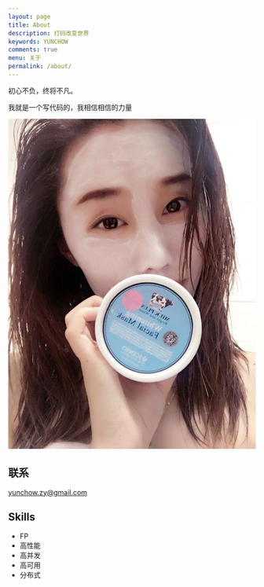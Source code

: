 ```yaml
---
layout: page
title: About
description: 打码改变世界
keywords: YUNCHOW
comments: true
menu: 关于
permalink: /about/
---
```


初心不负，终将不凡。

我就是一个写代码的，我相信相信的力量

![mywife](/imgs/r1.jpg)

## 联系

yunchow.zy@gmail.com

## Skills
* FP
* 高性能
* 高并发
* 高可用
* 分布式




